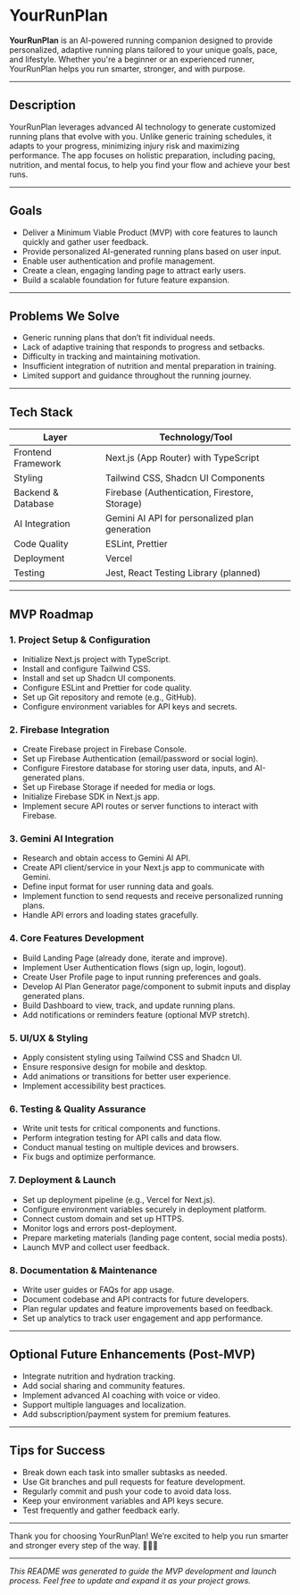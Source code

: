 # YourRunPlan

**YourRunPlan** is an AI-powered running companion designed to provide personalized, adaptive running plans tailored to your unique goals, pace, and lifestyle. Whether you're a beginner or an experienced runner, YourRunPlan helps you run smarter, stronger, and with purpose.

---

## Description

YourRunPlan leverages advanced AI technology to generate customized running plans that evolve with you. Unlike generic training schedules, it adapts to your progress, minimizing injury risk and maximizing performance. The app focuses on holistic preparation, including pacing, nutrition, and mental focus, to help you find your flow and achieve your best runs.

---

## Goals

- Deliver a Minimum Viable Product (MVP) with core features to launch quickly and gather user feedback.
- Provide personalized AI-generated running plans based on user input.
- Enable user authentication and profile management.
- Create a clean, engaging landing page to attract early users.
- Build a scalable foundation for future feature expansion.

---

## Problems We Solve

- Generic running plans that don’t fit individual needs.
- Lack of adaptive training that responds to progress and setbacks.
- Difficulty in tracking and maintaining motivation.
- Insufficient integration of nutrition and mental preparation in training.
- Limited support and guidance throughout the running journey.

---

## Tech Stack

| Layer               | Technology/Tool          |
|---------------------|-------------------------|
| Frontend Framework  | Next.js (App Router) with TypeScript |
| Styling             | Tailwind CSS, Shadcn UI Components |
| Backend & Database  | Firebase (Authentication, Firestore, Storage) |
| AI Integration      | Gemini AI API for personalized plan generation |
| Code Quality        | ESLint, Prettier        |
| Deployment          | Vercel                  |
| Testing             | Jest, React Testing Library (planned) |

---

## MVP Roadmap

### 1. Project Setup & Configuration
- Initialize Next.js project with TypeScript.
- Install and configure Tailwind CSS.
- Install and set up Shadcn UI components.
- Configure ESLint and Prettier for code quality.
- Set up Git repository and remote (e.g., GitHub).
- Configure environment variables for API keys and secrets.

### 2. Firebase Integration
- Create Firebase project in Firebase Console.
- Set up Firebase Authentication (email/password or social login).
- Configure Firestore database for storing user data, inputs, and AI-generated plans.
- Set up Firebase Storage if needed for media or logs.
- Initialize Firebase SDK in Next.js app.
- Implement secure API routes or server functions to interact with Firebase.

### 3. Gemini AI Integration
- Research and obtain access to Gemini AI API.
- Create API client/service in your Next.js app to communicate with Gemini.
- Define input format for user running data and goals.
- Implement function to send requests and receive personalized running plans.
- Handle API errors and loading states gracefully.

### 4. Core Features Development
- Build Landing Page (already done, iterate and improve).
- Implement User Authentication flows (sign up, login, logout).
- Create User Profile page to input running preferences and goals.
- Develop AI Plan Generator page/component to submit inputs and display generated plans.
- Build Dashboard to view, track, and update running plans.
- Add notifications or reminders feature (optional MVP stretch).

### 5. UI/UX & Styling
- Apply consistent styling using Tailwind CSS and Shadcn UI.
- Ensure responsive design for mobile and desktop.
- Add animations or transitions for better user experience.
- Implement accessibility best practices.

### 6. Testing & Quality Assurance
- Write unit tests for critical components and functions.
- Perform integration testing for API calls and data flow.
- Conduct manual testing on multiple devices and browsers.
- Fix bugs and optimize performance.

### 7. Deployment & Launch
- Set up deployment pipeline (e.g., Vercel for Next.js).
- Configure environment variables securely in deployment platform.
- Connect custom domain and set up HTTPS.
- Monitor logs and errors post-deployment.
- Prepare marketing materials (landing page content, social media posts).
- Launch MVP and collect user feedback.

### 8. Documentation & Maintenance
- Write user guides or FAQs for app usage.
- Document codebase and API contracts for future developers.
- Plan regular updates and feature improvements based on feedback.
- Set up analytics to track user engagement and app performance.

---

## Optional Future Enhancements (Post-MVP)
- Integrate nutrition and hydration tracking.
- Add social sharing and community features.
- Implement advanced AI coaching with voice or video.
- Support multiple languages and localization.
- Add subscription/payment system for premium features.

---

## Tips for Success
- Break down each task into smaller subtasks as needed.
- Use Git branches and pull requests for feature development.
- Regularly commit and push your code to avoid data loss.
- Keep your environment variables and API keys secure.
- Test frequently and gather feedback early.

---

Thank you for choosing YourRunPlan! We’re excited to help you run smarter and stronger every step of the way. 🏃‍♂️✨

---

*This README was generated to guide the MVP development and launch process. Feel free to update and expand it as your project grows.*
